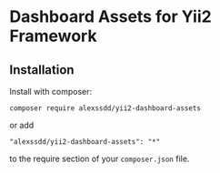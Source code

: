 # Dashboard Assets for Yii2 Framework

## Installation

Install with composer:

```
composer require alexssdd/yii2-dashboard-assets
```

or add
```
"alexssdd/yii2-dashboard-assets": "*"
```

to the require section of your `composer.json` file.